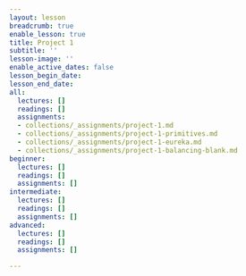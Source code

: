 ```yaml
---
layout: lesson
breadcrumb: true
enable_lesson: true
title: Project 1
subtitle: ''
lesson-image: ''
enable_active_dates: false
lesson_begin_date: 
lesson_end_date: 
all:
  lectures: []
  readings: []
  assignments:
  - collections/_assignments/project-1.md
  - collections/_assignments/project-1-primitives.md
  - collections/_assignments/project-1-eureka.md
  - collections/_assignments/project-1-balancing-blank.md
beginner:
  lectures: []
  readings: []
  assignments: []
intermediate:
  lectures: []
  readings: []
  assignments: []
advanced:
  lectures: []
  readings: []
  assignments: []

---
```

